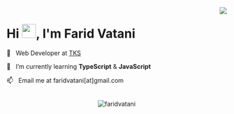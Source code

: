 <!-- 

<br/>

<p align="center">
A 26 years old self-taught Software developer from Iran
</p>

<br/> 

<p align="center">
<a href=https://codepen.io/faridvatani target="blank"><img align="center" src=https://cdn.jsdelivr.net/npm/simple-icons@3.0.1/icons/codepen.svg height="20" width="20" /></a>
<a href=https://dev.to/faridvatani target="blank"><img align="center" src=https://cdn.jsdelivr.net/npm/simple-icons@3.0.1/icons/dev-dot-to.svg height="20" width="20" /></a>
<a href=https://twitter.com/faridvatani target="blank"><img align="center" src=https://cdn.jsdelivr.net/npm/simple-icons@3.0.1/icons/twitter.svg height="20" width="20" /></a>
<a href=https://linkedin.com/in/faridvatani target="blank"><img align="center" src=https://cdn.jsdelivr.net/npm/simple-icons@3.0.1/icons/linkedin.svg height="20" width="20" /></a>
<a href=https://instagram.com/farid_landi target="blank"><img align="center" src=https://cdn.jsdelivr.net/npm/simple-icons@3.0.1/icons/instagram.svg height="20" width="20" /></a>
<a href=https://t.me/faridvatani target="blank"><img align="center" src="https://cdn.jsdelivr.net/npm/simple-icons@3.0.1/icons/telegram.svg" height="20" width="20" /></a>
</p> -->

<!--   <img src=https://github-readme-streak-stats.herokuapp.com?user=faridvatani&theme=bear&hide_border=true&date_format=j%20M%5B%20Y%5D&background=191B1F&fire=ed3135&ring=ed3135&stroke=FFFFFF88&sideNums=ed3135&currStreakNum=FFFFFF&currStreakLabel=FFFFFF&sideLabels=FFFFFF&dates=FFFFFF76 /> -->

<div align="right">
    <img src=https://github-readme-stats.vercel.app/api?username=faridvatani&hide_border=true&bg_color=191b1f&title_color=ed3135&text_color=fff&line_height=20&hide=["stars"] align="right" />
</div>

<h1 align="left">Hi <img src="https://media.giphy.com/media/hvRJCLFzcasrR4ia7z/giphy.gif" width="32">, I'm Farid Vatani</h1>

💼&nbsp;&nbsp;&nbsp;Web Developer at <a href="https://grupotks.com/">TKS</a>

🌱&nbsp;&nbsp;&nbsp;I’m currently learning **TypeScript** & **JavaScript**

📫&nbsp;&nbsp;&nbsp;Email me at faridvatani[at]gmail.com

<!-- <div align="center">
  <img src=https://github-readme-stats.vercel.app/api/top-langs/?username=faridvatani&layout=compact&hide_border=true&bg_color=191b1f&title_color=ed3135&text_color=fff&hide=html,css&langs_count=4 />
</div> -->

<br/>
<div align="center">  
 <img src="https://activity-graph.herokuapp.com/graph?username=faridvatani&bg_color=0d0c0d&color=FFFFFF88&line=ed3135&point=FFFFFF88&area=false&hide_border=true" alt="faridvatani">
</div>



<br/>

<!--
**faridvatani/faridvatani** is a ✨ _special_ ✨ repository because its `README.md` (this file) appears on your GitHub profile.

Here are some ideas to get you started:

- 🔭 I’m currently working on ...
- 🌱 I’m currently learning ...
- 👯 I’m looking to collaborate on ...
- 🤔 I’m looking for help with ...
- 💬 Ask me about ...
- 📫 How to reach me: ...
- 😄 Pronouns: ...
- ⚡ Fun fact: ...
-->
